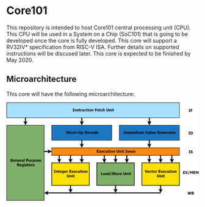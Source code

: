 # Core101
This repository is intended to host Core101 central processing unit (CPU). This CPU will be used in a System on a Chip (SoC101) that is going to be developed once the core is fully developed. This core will support a RV32IV* specification from RISC-V ISA. Further details on supported instructions will be discused later. This core is expected to be finished by May 2020.

## Microarchitecture
This core will have the following microarchitecture:

![alt text](https://github.com/NicolasRochaPacheco/Core101/blob/master/doc/resources/uA.png "Core101 microarchitecture diagram")
